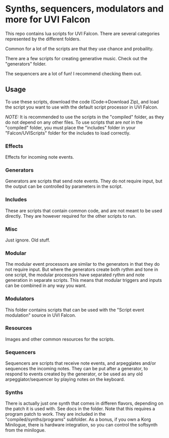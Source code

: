 # Synths, sequencers, modulators and more for UVI Falcon

This repo contains lua scripts for UVI Falcon.
There are several categories represented by the different folders.

Common for a lot of the scripts are that they use chance and probaility.

There are a few scripts for creating generative music. Check out the "generators" folder.

The sequencers are a lot of fun! I recommend checking them out.
## Usage
To use these scripts, download the code (Code->Download Zip), and load the script you want to use with the default script processor in UVI Falcon.

*NOTE:* It is recommended to use the scripts in the "compiled" folder, as they do not depend on any other files.
To use scripts that are _not_ in the "compiled" folder, you must place the "includes" folder in your "Falcon/UVIScripts" folder for the includes to load correctly.
### Effects
Effects for incoming note events.
### Generators
Generators are scripts that send note events. They do not require input, but the output can be controlled by parameters in the script.
### Includes
These are scripts that contain common code, and are not meant to be used directly. They are however required for the other scripts to run.
### Misc
Just ignore. Old stuff.
### Modular
The modular event processors are similar to the generators in that they do not require input. But where the generators create both rythm and tone in one script,
the modular processors have separated rythm and note generation in separate scripts. This means that modular triggers and inputs can be combined in any way you want.
### Modulators
This folder contains scripts that can be used with the "Script event modulation" source in UVI Falcon.
### Resources
Images and other common resources for the scripts.
### Sequencers
Sequencers are scripts that receive note events, and arpeggiates and/or sequences the incoming notes. They can be put after a generator, to respond to events created by the generator, or be used as any old arpeggiator/sequencer by playing notes on the keyboard.
### Synths
There is actually just one synth that comes in differen flavors, depending on the patch it is used with. See docs in the folder. Note that this requires a program patch to work. They are included in the "compiled/synths/programs" subfolder. As a bonus, if you own a Korg Minilogue, there is hardware integration, so you can control the softsynth from the minilogue.
